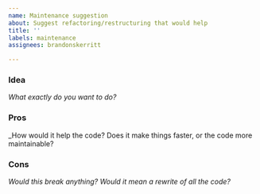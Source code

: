 ```yaml
---
name: Maintenance suggestion
about: Suggest refactoring/restructuring that would help
title: ''
labels: maintenance
assignees: brandonskerritt

---
```

### Idea
_What exactly do you want to do?_

### Pros
_How would it help the code? Does it make things faster, or the code more maintainable?

### Cons
_Would this break anything? Would it mean a rewrite of all the code?_
